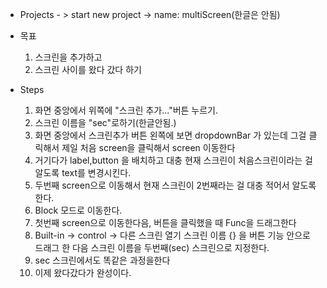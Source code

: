 - Projects - > start new project -> name: multiScreen(한글은 안됨)

- 목표
    1. 스크린을 추가하고 
    2. 스크린 사이를 왔다 갔다 하기


- Steps
    1. 화면 중앙에서 위쪽에 "스크린 추가..."버튼 누르기.
    2. 스크린 이름을 "sec"로하기(한글안됨.)
    3. 화면 중앙에서 스크린추가 버튼 왼쪽에 보면 dropdownBar 가 있는데 그걸 클릭해서 제일 처음 screen을 클릭해서 screen 이동한다
    4. 거기다가 label,button 을 배치하고 대충 현재 스크린이 처음스크린이라는 걸 알도록 text를 변경시킨다.
    5. 두번째 screen으로 이동해서 현재 스크린이 2번째라는 걸 대충 적어서 알도록 한다.
    6. Block 모드로 이동한다.
    7. 첫번째 screen으로 이동한다음, 버튼을 클릭했을 때 Func을 드래그한다
    8. Built-in -> control -> 다른 스크린 열기 스크린 이름 {} 을 버튼 기능 안으로 드래그 한 다음 스크린 이름을 두번째(sec) 스크린으로 지정한다.
    9. sec 스크린에서도 똑같은 과정을한다
    10. 이제 왔다갔다가 완성이다.